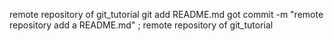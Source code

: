 remote repository of git_tutorial
git add README.md
got commit -m "remote repository add a README.md"
;
remote repository of git_tutorial

